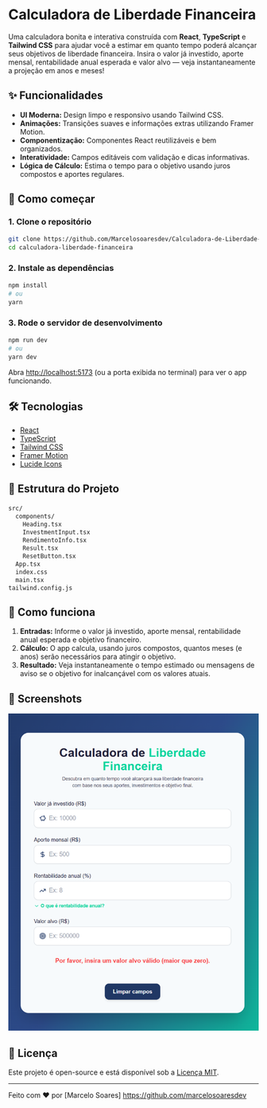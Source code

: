 # Calculadora de Liberdade Financeira

Uma calculadora bonita e interativa construída com **React**, **TypeScript** e **Tailwind CSS** para ajudar você a estimar em quanto tempo poderá alcançar seus objetivos de liberdade financeira. Insira o valor já investido, aporte mensal, rentabilidade anual esperada e valor alvo — veja instantaneamente a projeção em anos e meses!

## ✨ Funcionalidades

- **UI Moderna:** Design limpo e responsivo usando Tailwind CSS.
- **Animações:** Transições suaves e informações extras utilizando Framer Motion.
- **Componentização:** Componentes React reutilizáveis e bem organizados.
- **Interatividade:** Campos editáveis com validação e dicas informativas.
- **Lógica de Cálculo:** Estima o tempo para o objetivo usando juros compostos e aportes regulares.

## 🚀 Como começar

### 1. Clone o repositório

```bash
git clone https://github.com/Marcelosoaresdev/Calculadora-de-Liberdade-Financeira
cd calculadora-liberdade-financeira
```

### 2. Instale as dependências

```bash
npm install
# ou
yarn
```

### 3. Rode o servidor de desenvolvimento

```bash
npm run dev
# ou
yarn dev
```

Abra [http://localhost:5173](http://localhost:5173) (ou a porta exibida no terminal) para ver o app funcionando.

## 🛠️ Tecnologias

- [React](https://react.dev/)
- [TypeScript](https://www.typescriptlang.org/)
- [Tailwind CSS](https://tailwindcss.com/)
- [Framer Motion](https://www.framer.com/motion/)
- [Lucide Icons](https://lucide.dev/)

## 📁 Estrutura do Projeto

```
src/
  components/
    Heading.tsx
    InvestmentInput.tsx
    RendimentoInfo.tsx
    Result.tsx
    ResetButton.tsx
  App.tsx
  index.css
  main.tsx
tailwind.config.js
```

## 🧮 Como funciona

1. **Entradas:** Informe o valor já investido, aporte mensal, rentabilidade anual esperada e objetivo financeiro.
2. **Cálculo:** O app calcula, usando juros compostos, quantos meses (e anos) serão necessários para atingir o objetivo.
3. **Resultado:** Veja instantaneamente o tempo estimado ou mensagens de aviso se o objetivo for inalcançável com os valores atuais.

## 📸 Screenshots

![screenshot](./calc.png)

## 📝 Licença

Este projeto é open-source e está disponível sob a [Licença MIT](LICENSE).

---

Feito com ❤️ por [Marcelo Soares] https://github.com/marcelosoaresdev
